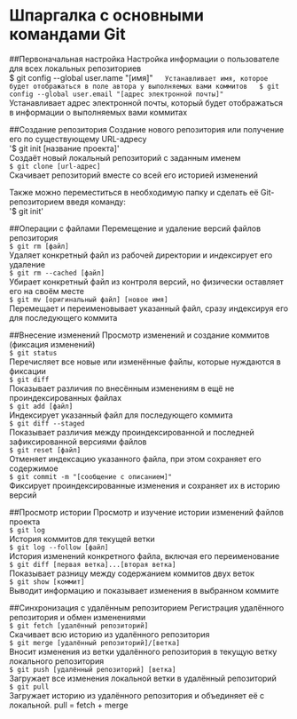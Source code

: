 # Шпаргалка с основными командами Git

##Первоначальная настройка
Настройка информации о пользователе для всех локальных репозиториев  
$ git config --global user.name "[имя]"`  
Устанавливает имя, которое будет отображаться в поле автора у выполняемых вами коммитов  
$ git config --global user.email "[адрес электронной почты]"`  
Устанавливает адрес электронной почты, который будет отображаться в информации о выполняемых вами коммитах

##Создание репозитория
Создание нового репозитория или получение его по существующему URL-адресу  
'$ git init [название проекта]'  
Создаёт новый локальный репозиторий с заданным именем  
`$ git clone [url-адрес]`  
Скачивает репозиторий вместе со всей его историей изменений

Также можно переместиться в необходимую папку и сделать её Git-репозиторием введя команду:  
'$ git init'

##Операции с файлами
Перемещение и удаление версий файлов репозитория  
`$ git rm [файл]`  
Удаляет конкретный файл из рабочей директории и индексирует его удаление  
`$ git rm --cached [файл]`  
Убирает конкретный файл из контроля версий, но физически оставляет его на своём месте  
`$ git mv [оригинальный файл] [новое имя]`  
Перемещает и переименовывает указанный файл, сразу индексируя его для последующего коммита

##Внесение изменений
Просмотр изменений и создание коммитов (фиксация изменений)  
`$ git status`  
Перечисляет все новые или изменённые файлы, которые нуждаются в фиксации  
`$ git diff`  
Показывает различия по внесённым изменениям в ещё не проиндексированных файлах  
`$ git add [файл]`  
Индексирует указанный файл для последующего коммита  
`$ git diff --staged`  
Показывает различия между проиндексированной и последней зафиксированной версиями файлов  
`$ git reset [файл]`  
Отменяет индексацию указанного файла, при этом сохраняет его содержимое  
`$ git commit -m "[сообщение с описанием]"`  
Фиксирует проиндексированные изменения и сохраняет их в историю версий

##Просмотр истории
Просмотр и изучение истории изменений файлов проекта  
`$ git log`  
История коммитов для текущей ветки  
`$ git log --follow [файл]`  
История изменений конкретного файла, включая его переименование  
`$ git diff [первая ветка]...[вторая ветка]`  
Показывает разницу между содержанием коммитов двух веток  
`$ git show [коммит]`  
Выводит информацию и показывает изменения в выбранном коммите

##Синхронизация с удалённым репозиторием
Регистрация удалённого репозитория и обмен изменениями  
`$ git fetch [удалённый репозиторий]`  
Скачивает всю историю из удалённого репозитория  
`$ git merge [удалённый репозиторий]/[ветка]`  
Вносит изменения из ветки удалённого репозитория в текущую ветку локального репозитория  
`$ git push [удалённый репозиторий] [ветка]`  
Загружает все изменения локальной ветки в удалённый репозиторий  
`$ git pull`  
Загружает историю из удалённого репозитория и объединяет её с локальной. pull = fetch + merge